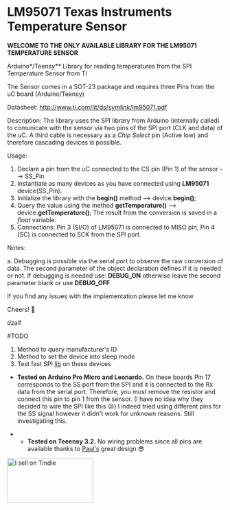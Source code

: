 # LM95071 Texas Instruments Temperature Sensor

**WELCOME TO THE ONLY AVAILABLE LIBRARY FOR THE LM95071 TEMPERATURE SENSOR** 

Arduino*/Teensy** Library for reading temperatures from the SPI Temperature Sensor from TI

The Sensor comes in a SOT-23 package and requires three Pins from the uC board (Arduino/Teensy)

Datasheet: http://www.ti.com/lit/ds/symlink/lm95071.pdf

Description: The library uses the SPI library from Arduino (internally called) to comunicate with the sensor via two pins of the SPI port (CLK and data) of the uC. A third cable is necessary as a *Chip Select* pin (Active low) and therefore cascading devices is possible.

Usage: 

1. Declare a pin from the uC connected to the CS pin (Pin 1) of the sensor --> SS_Pin
2. Instantiate as many devices as you have connected using **LM95071** device(SS_Pin). 
3. Initialize the library with the **begin()** method --> device.**begin()**;
4. Query the value using the method **getTemperature()** --> device.**getTemperature()**;  The result from the conversion is saved in a *float* variable.
5. Connections: Pin 3 (SI/O) of LM95071 is connected to MISO pin, Pin 4 (SC) is connected to SCK from the SPI port.

Notes:

a. Debugging is possible via the serial port to observe the raw conversion of data. The second parameter of the object declaration defines if it is needed or not.
    If debugging is needed use: **DEBUG_ON** otherwise leave the second parameter blank or use **DEBUG_OFF**
    

If you find any issues with the implementation please let me know

Cheers!  :beer:

dzalf


#TODO

1. Method to query manufacturer's ID
2. Method to set the device into sleep mode
3. Test fast SPI [lib](https://github.com/xxxajk/spi4teensy3) on these devices 


* __Tested on Arduino Pro Micro and Leonardo.__ On these boards Pin 17 corresponds to the SS port from the SPI and it is connected to the Rx data from the serial port. Therefore, you must remove the resistor and connect this pin to pin 1 from the sensor. (I have no idea why they decided to wire the SPI like this :unamused:) I indeed tried using different pins for the SS signal however it didn't work for unknown reasons. Still investigating this.

* * __Tested on Teeensy 3.2.__ No wiring problems since all pins are available thanks to [Paul's](https://www.pjrc.com/teensy/) great design :sunglasses:



<a href="https://www.tindie.com/stores/ivorycircuits/?ref=offsite_badges&utm_source=sellers_IvoryCircuits&utm_medium=badges&utm_campaign=badge_large"><img src="https://d2ss6ovg47m0r5.cloudfront.net/badges/tindie-larges.png" alt="I sell on Tindie" width="200" height="104"></a>
